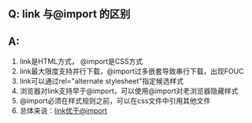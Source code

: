 ## Q: link 与@import 的区别

## A:

1. link是HTML方式， @import是CSS方式
2. link最大限度支持并行下载，@import过多嵌套导致串行下载，出现FOUC
3. link可以通过rel="alternate stylesheet"指定候选样式
4. 浏览器对link支持早于@import，可以使用@import对老浏览器隐藏样式
5. @import必须在样式规则之前，可以在css文件中引用其他文件
6. 总体来说：[link优于@import](http://www.stevesouders.com/blog/2009/04/09/dont-use-import/)